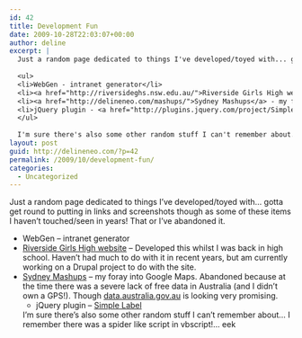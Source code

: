 ```yaml
---
id: 42
title: Development Fun
date: 2009-10-28T22:03:07+00:00
author: deline
excerpt: |
  Just a random page dedicated to things I've developed/toyed with... gotta get round to putting in links and screenshots though as some of these items I haven't touched/seen in years! That or I've abandoned it.
  
  <ul>
  <li>WebGen - intranet generator</li>
  <li><a href="http://riversideghs.nsw.edu.au/">Riverside Girls High website</a> - Developed this whilst I was back in high school. Haven't had much to do with it in recent years, but am currently working on a Drupal project to do with the site.</li>
  <li><a href="http://delineneo.com/mashups/">Sydney Mashups</a> - my foray into Google Maps. Abandoned because at the time there was a severe lack of free data in Australia (and I didn't own a GPS!). Though <a href="http://data.australia.gov.au/">data.australia.gov.au</a> is looking very promising.
  <li>jQuery plugin - <a href="http://plugins.jquery.com/project/SimpleLabel">Simple Label</a></li>
  </ul>
  
  I'm sure there's also some other random stuff I can't remember about... I remember there was a spider like script in vbscript!... eek
layout: post
guid: http://delineneo.com/?p=42
permalink: /2009/10/development-fun/
categories:
  - Uncategorized
---
```

Just a random page dedicated to things I&#8217;ve developed/toyed with&#8230; gotta get round to putting in links and screenshots though as some of these items I haven&#8217;t touched/seen in years! That or I&#8217;ve abandoned it.

  * WebGen &#8211; intranet generator
  * [Riverside Girls High website](http://riversideghs.nsw.edu.au/) &#8211; Developed this whilst I was back in high school. Haven&#8217;t had much to do with it in recent years, but am currently working on a Drupal project to do with the site.
  * [Sydney Mashups](http://delineneo.com/mashups/) &#8211; my foray into Google Maps. Abandoned because at the time there was a severe lack of free data in Australia (and I didn&#8217;t own a GPS!). Though [data.australia.gov.au](http://data.australia.gov.au/) is looking very promising. 
      * jQuery plugin &#8211; [Simple Label](http://plugins.jquery.com/project/SimpleLabel)</ul> 
    I&#8217;m sure there&#8217;s also some other random stuff I can&#8217;t remember about&#8230; I remember there was a spider like script in vbscript!&#8230; eek